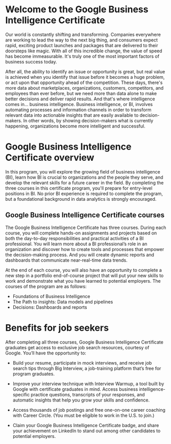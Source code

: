 # Welcome to the Google Business Intelligence Certificate
Our world is constantly shifting and transforming. Companies everywhere are working to lead the way to the next big thing, and consumers expect rapid, exciting product launches and packages that are delivered to their doorsteps like magic. With all of this incredible change, the value of speed has become immeasurable. It's truly one of the most important factors of business success today.

After all, the ability to identify an issue or opportunity is great, but real value is achieved when you identify that issue before it becomes a huge problem, or act upon that opportunity ahead of the competition. These days, there's more data about marketplaces, organizations, customers, competitors, and employees than ever before, but we need more than data alone to make better decisions and deliver rapid results. And that's where intelligence comes in... business intelligence. Business intelligence, or BI, involves automating processes and information channels in order to transform relevant data into actionable insights that are easily available to decision-makers. In other words, by showing decision-makers what is currently happening, organizations become more intelligent and successful.

# Google Business Intelligence Certificate overview
 In this program, you will explore the growing field of business intelligence (BI), learn how BI is crucial to organizations and the people they serve, and develop the relevant skills for a future career in the field. By completing the three courses in this certificate program, you'll prepare for entry-level positions in BI. No prior BI experience is required to complete the program, but a foundational background in data analytics is strongly encouraged.

## Google Business Intelligence Certificate courses
The Google Business Intelligence Certificate has three courses. During each course, you will complete hands-on assignments and projects based on both the day-to-day responsibilities and practical activities of a BI professional. You will learn more about a BI professional’s role in an organization and discover how to create tools and processes that empower the decision-making process. And you will create dynamic reports and dashboards that communicate near-real-time data trends.

At the end of each course, you will also have an opportunity to complete a new step in a portfolio end-of-course project that will put your new skills to work and demonstrate what you have learned to potential employers. The courses of the program are as follows:

- Foundations of Business Intelligence
- The Path to insights: Data models and pipelines
- Decisions: Dashboards and reports

# Benefits for job seekers
After completing all three courses, Google Business Intelligence Certificate graduates get access to exclusive job search resources, courtesy of Google. You’ll have the opportunity to:

- Build your resume, participate in mock interviews, and receive job search tips through Big Interview, a job-training platform that’s free for program graduates.

- Improve your interview technique with Interview Warmup, a tool built by Google with certificate graduates in mind. Access business intelligence-specific practice questions, transcripts of your responses, and automatic insights that help you grow your skills and confidence.

- Access thousands of job postings and free one-on-one career coaching with Career Circle. (You must be eligible to work in the U.S. to join.)

- Claim your Google Business Intelligence Certificate badge, and share your achievement on LinkedIn to stand out among other candidates to potential employers. 
